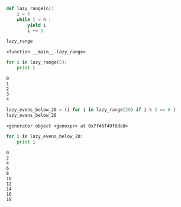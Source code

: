 

```python
def lazy_range(n):
    i = 0
    while i < n :
        yield i
        i += 1
```


```python
lazy_range
```




    <function __main__.lazy_range>




```python
for i in lazy_range(5):
    print i
```

    0
    1
    2
    3
    4



```python
lazy_evens_below_20 = (i for i in lazy_range(20) if i % 2 == 0 )
lazy_evens_below_20
```




    <generator object <genexpr> at 0x7f46f49f8dc0>




```python
for i in lazy_evens_below_20:
    print i
```

    0
    2
    4
    6
    8
    10
    12
    14
    16
    18

